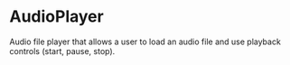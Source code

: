 # AudioPlayer
Audio file player that allows a user to load an audio file and use playback controls (start, pause, stop).
